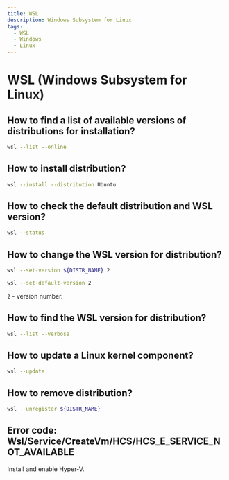```yaml
---
title: WSL
description: Windows Subsystem for Linux
tags:
  - WSL
  - Windows
  - Linux
---
```


# WSL (Windows Subsystem for Linux)

## How to find a list of available versions of distributions for installation?

```bash
wsl --list --online
```

## How to install distribution?

```bash
wsl --install --distribution Ubuntu
```

## How to check the default distribution and WSL version?

```bash
wsl --status
```

## How to change the WSL version for distribution?

```bash title="Set for distribution"
wsl --set-version ${DISTR_NAME} 2
```

```bash title="Set default"
wsl --set-default-version 2
```

`2` - version number.

## How to find the WSL version for distribution?

```bash
wsl --list --verbose
```

## How to update a Linux kernel component?

```bash
wsl --update
```

## How to remove distribution?

```bash
wsl --unregister ${DISTR_NAME}
```

## Error code: Wsl/Service/CreateVm/HCS/HCS_E_SERVICE_NOT_AVAILABLE

Install and enable Hyper-V.
